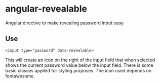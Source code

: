 # angular-revealable

Angular directive to make revealing password input easy

## Use

`<input type="password" data-revealable>`

This will create an icon on the right of the input field that when selected shows the current password value below the input field. There is some basic classes applied for styling purposes. The icon used depends on fontawesome.
